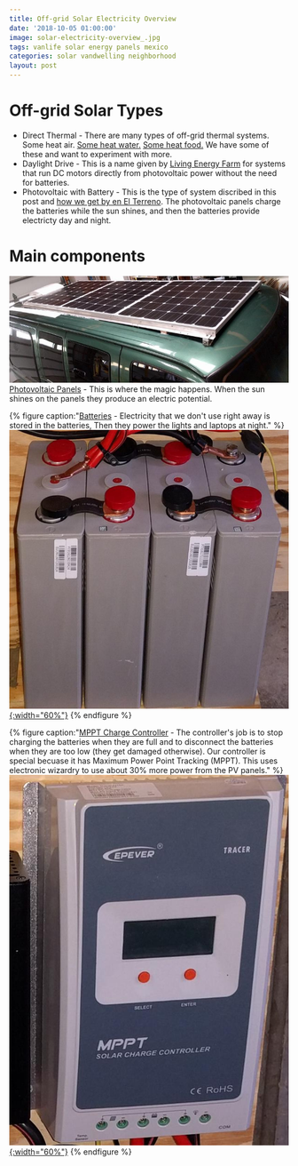 ```yaml
---
title: Off-grid Solar Electricity Overview
date: '2018-10-05 01:00:00'
image: solar-electricity-overview_.jpg
tags: vanlife solar energy panels mexico
categories: solar vandwelling neighborhood
layout: post
---
```


# Off-grid Solar Types
* Direct Thermal - There are many types of off-grid thermal systems. Some heat air.  [Some heat water.](https://reverdecer.annalisagross.com/2018/06/22/the-evolution-of-showering/)  [Some heat food.](https://reverdecer.annalisagross.com/2018/10/02/solar-dehydrator-2nd-attempt/) We have some of these and want to experiment with more.
* Daylight Drive - This is a name given by [Living Energy Farm](http://www.livingenergyfarm.org/) for systems that run DC motors directly from photovoltaic power without the need for batteries.
* Photovoltaic with Battery - This is the type of system discribed in this post and [how we get by en El Terreno](https://reverdecer.annalisagross.com/2018/07/20/electricity/).  The photovoltaic panels charge the batteries while the sun shines, and then the batteries provide electricty day and night.

# Main components
[![](/images/solar-panels_.jpg)](/images/solar-panels.jpg)
[Photovoltaic Panels](https://www.amazon.com/gp/product/B00KI14U5C/ref=as_li_tl?ie=UTF8&tag=annalisa144-20&camp=1789&creative=9325&linkCode=as2&creativeASIN=B00KI14U5C&linkId=e555191bc6db835af6aadc4625e6ce9a) - This is where the magic happens. When the sun shines on the panels they produce an electric potential.


{% figure caption:"[Batteries](https://www.electriccarpartscompany.com/180Ah-CALB-UL-Certified-Batteries)  - Electricity that we don't use right away is stored in the batteries,  Then they power the lights and laptops at night." %}
[![](/images/batteries_.jpg){:width="60%"}](/images/batteries.jpg)
{% endfigure %}


{% figure caption:"[MPPT Charge Controller](https://www.amazon.com/gp/product/B01CY6X2WU/ref=as_li_tl?ie=UTF8&tag=annalisa144-20&camp=1789&creative=9325&linkCode=as2&creativeASIN=B01CY6X2WU&linkId=e51a9e0bb1393ba0af7e94da30941d02)  -  The controller's job is to stop charging the batteries when they are full and to disconnect the batteries when they are too low (they get damaged otherwise).  Our controller is special becuase it has Maximum Power Point Tracking (MPPT).  This uses electronic wizardry to use about 30%  more power from the PV panels." %} 
[![](/images/charge-controller_.jpg){:width="60%"}](/images/charge-controller.jpg)
{% endfigure %}

